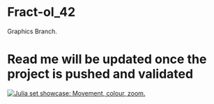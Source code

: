 # Fract-ol_42
Graphics Branch.

# Read me will be updated once the project is pushed and validated

[![Julia set showcase: Movement, colour, zoom.](https://img.youtube.com/vi/iZWgw2BeXzY/0.jpg)](https://youtu.be/iZWgw2BeXzY "Fract'ol")
